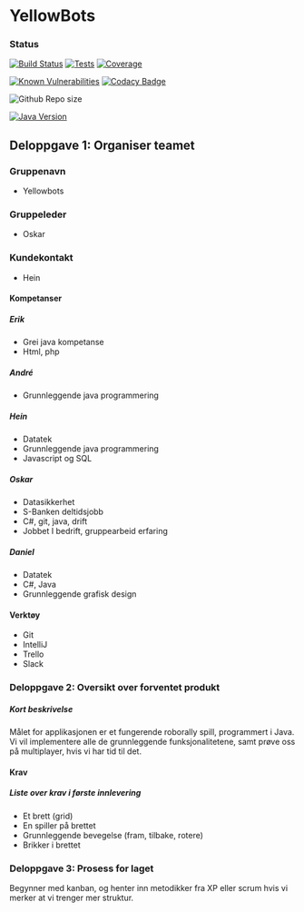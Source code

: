 # YellowBots

### Status
[![Build Status](https://img.shields.io/jenkins/s/http/build.raknoel.no/job/RoboRally.svg?style=flat-square)](http://build.raknoel.no/job/RoboRally/)
[![Tests](https://img.shields.io/jenkins/t/http/build.raknoel.no/job/RoboRally.svg?style=flat-square)](http://build.raknoel.no/job/RoboRally/lastCompletedBuild/testReport/)
[![Coverage](https://img.shields.io/jenkins/c/http/build.raknoel.no/job/RoboRally.svg?style=flat-square)](http://build.raknoel.no/job/RoboRally/cobertura/)

[![Known Vulnerabilities](https://snyk.io/test/github/inf112-v19/YellowBots/badge.svg?style=flat-square&targetFile=pom.xml)](https://snyk.io/test/github/inf112-v19/YellowBots?targetFile=pom.xml)
[![Codacy Badge](https://api.codacy.com/project/badge/Grade/84a8bbe98cb344748204171a5b003e6d?style=flat-square)](https://www.codacy.com/app/YellowBots/YellowBots?utm_source=github.com&amp;utm_medium=referral&amp;utm_content=inf112-v19/YellowBots&amp;utm_campaign=Badge_Grade)

![Github Repo size](https://img.shields.io/github/repo-size/inf112-v19/YellowBots.svg?style=flat-square&logo=GitHub)

[![Java Version](https://img.shields.io/badge/Java_Version-8-blue.svg?style=for-the-badge&logo=Java)](https://www.oracle.com/technetwork/java/javase/downloads/jdk8-downloads-2133151.html)

## Deloppgave 1: Organiser teamet
### Gruppenavn
  * Yellowbots

### Gruppeleder
  * Oskar

### Kundekontakt 
  * Hein

#### Kompetanser
##### Erik
  * Grei java kompetanse
  * Html, php
##### André
  * Grunnleggende java programmering
##### Hein
  * Datatek
  * Grunnleggende java programmering
  * Javascript og SQL
##### Oskar
  * Datasikkerhet
  * S-Banken deltidsjobb
  * C#, git, java, drift
  * Jobbet I bedrift, gruppearbeid erfaring
##### Daniel
  * Datatek
  * C#, Java
  * Grunnleggende grafisk design

#### Verktøy
  * Git
  * IntelliJ
  * Trello
  * Slack

### Deloppgave 2: Oversikt over forventet produkt
##### Kort beskrivelse
Målet for applikasjonen er et fungerende roborally spill, programmert i Java. Vi vil implementere alle de grunnleggende funksjonalitetene, samt prøve oss på multiplayer, hvis vi har tid til det. 

#### Krav

##### Liste over krav i første innlevering
  * Et brett (grid)
  * En spiller på brettet
  * Grunnleggende bevegelse (fram, tilbake, rotere)
  * Brikker i brettet

### Deloppgave 3: Prosess for laget
Begynner med kanban, og henter inn metodikker fra XP eller scrum hvis vi merker at vi trenger mer struktur. 